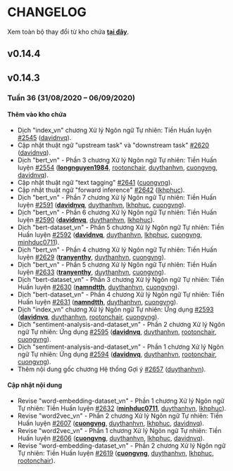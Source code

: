 # CHANGELOG
Xem toàn bộ thay đổi từ kho chứa **[tại đây](https://github.com/aivivn/d2l-vn/commits/master)**.
<!--[](https://github.com/)-->

## v0.14.4

## v0.14.3
### Tuần 36 (31/08/2020 – 06/09/2020)

#### Thêm vào kho chứa
* Dịch "index_vn" chương Xử lý Ngôn ngữ Tự nhiên: Tiền Huấn luyện [\#2545](https://github.com/aivivn/d2l-vn/pull/2545) ([davidnvq](https://github.com/davidnvq)).
* Cập nhật thuật ngữ "upstream task" và "downstream task" [\#2620](https://github.com/aivivn/d2l-vn/pull/2620) ([davidnvq](https://github.com/davidnvq)).
* Dịch "bert_vn" - Phần 3 chương Xử lý Ngôn ngữ Tự nhiên: Tiền Huấn luyện [\#2554](https://github.com/aivivn/d2l-vn/pull/2554) (**[longnguyen1984](https://github.com/longnguyen1984)**, [rootonchair](https://github.com/rootonchair), [duythanhvn](https://github.com/duythanhvn), [cuongvng](https://github.com/cuongvng), [davidnvq](https://github.com/davidnvq)).
* Cập nhật thuật ngữ "text tagging" [\#2641](https://github.com/aivivn/d2l-vn/pull/2641) ([cuongvng](https://github.com/cuongvng)).
* Cập nhật thuật ngữ "forward inference" [\#2642](https://github.com/aivivn/d2l-vn/pull/2642) ([lkhphuc](https://github.com/lkhphuc)).
* Dịch "bert_vn" - Phần 7 chương Xử lý Ngôn ngữ Tự nhiên: Tiền Huấn luyện [\#2591](https://github.com/aivivn/d2l-vn/pull/2591) (**[davidnvq](https://github.com/davidnvq)**, [duythanhvn](https://github.com/duythanhvn), [lkhphuc](https://github.com/lkhphuc), [cuongvng](https://github.com/cuongvng)).
* Dịch "bert_vn" - Phần 6 chương Xử lý Ngôn ngữ Tự nhiên: Tiền Huấn luyện [\#2590](https://github.com/aivivn/d2l-vn/pull/2590) (**[davidnvq](https://github.com/davidnvq)**, [duythanhvn](https://github.com/duythanhvn), [lkhphuc](https://github.com/lkhphuc)).
* Dịch "bert-dataset_vn" - Phần 5 chương Xử lý Ngôn ngữ Tự nhiên: Tiền Huấn luyện [\#2592](https://github.com/aivivn/d2l-vn/pull/2592) (**[davidnvq](https://github.com/davidnvq)**, [duythanhvn](https://github.com/duythanhvn), [lkhphuc](https://github.com/lkhphuc), [cuongvng](https://github.com/cuongvng), [minhduc0711](https://github.com/minhduc0711)).
* Dịch "bert_vn" - Phần 4 chương Xử lý Ngôn ngữ Tự nhiên: Tiền Huấn luyện [\#2629](https://github.com/aivivn/d2l-vn/pull/2629) (**[tranyenthy](https://github.com/tranyenthy)**, [duythanhvn](https://github.com/duythanhvn), [cuongvng](https://github.com/cuongvng)).
* Dịch "bert_vn" - Phần 5 chương Xử lý Ngôn ngữ Tự nhiên: Tiền Huấn luyện [\#2633](https://github.com/aivivn/d2l-vn/pull/2633) (**[tranyenthy](https://github.com/tranyenthy)**, [duythanhvn](https://github.com/duythanhvn), [cuongvng](https://github.com/cuongvng)).
* Dịch "bert-dataset_vn" - Phần 3 chương Xử lý Ngôn ngữ Tự nhiên: Tiền Huấn luyện [\#2630](https://github.com/aivivn/d2l-vn/pull/2630) (**[namndtth](https://github.com/namndtth)**, [duythanhvn](https://github.com/duythanhvn), [cuongvng](https://github.com/cuongvng)).
* Dịch "bert-dataset_vn" - Phần 4 chương Xử lý Ngôn ngữ Tự nhiên: Tiền Huấn luyện [\#2631](https://github.com/aivivn/d2l-vn/pull/2631) (**[namndtth](https://github.com/namndtth)**, [duythanhvn](https://github.com/duythanhvn), [cuongvng](https://github.com/cuongvng)).
* Dịch "index_vn" chương Xử lý Ngôn ngữ Tự nhiên: Ứng dụng [\#2593](https://github.com/aivivn/d2l-vn/pull/2593) (**[davidnvq](https://github.com/davidnvq)**, [duythanhvn](https://github.com/duythanhvn), [rootonchair](https://github.com/rootonchair), [cuongvng](https://github.com/cuongvng)).
* Dịch "sentiment-analysis-and-dataset_vn" - Phần 2 chương Xử lý Ngôn ngữ Tự nhiên: Ứng dụng [\#2595](https://github.com/aivivn/d2l-vn/pull/2595) (**[davidnvq](https://github.com/davidnvq)**, [duythanhvn](https://github.com/duythanhvn), [rootonchair](https://github.com/rootonchair), [cuongvng](https://github.com/cuongvng)).
* Dịch "sentiment-analysis-and-dataset_vn" - Phần 1 chương Xử lý Ngôn ngữ Tự nhiên: Ứng dụng [\#2594](https://github.com/aivivn/d2l-vn/pull/2594) (**[davidnvq](https://github.com/davidnvq)**, [duythanhvn](https://github.com/duythanhvn), [rootonchair](https://github.com/rootonchair), [cuongvng](https://github.com/cuongvng)).
* Thêm nội dung gốc chương Hệ thống Gợi ý [\#2657](https://github.com/aivivn/d2l-vn/pull/2657) ([duythanhvn](https://github.com/duythanhvn)).

#### Cập nhật nội dung
* Revise "word-embedding-dataset_vn" - Phần 1 chương Xử lý Ngôn ngữ Tự nhiên: Tiền Huấn luyện [\#2632](https://github.com/aivivn/d2l-vn/pull/2632) (**[minhduc0711](https://github.com/minhduc0711)**, [duythanhvn](https://github.com/duythanhvn), [lkhphuc](https://github.com/lkhphuc)).
* Revise "word2vec_vn" - Phần 2 chương Xử lý Ngôn ngữ Tự nhiên: Tiền Huấn luyện [\#2607](https://github.com/aivivn/d2l-vn/pull/2607) (**[cuongvng](https://github.com/cuongvng)**, [duythanhvn](https://github.com/duythanhvn), [lkhphuc](https://github.com/lkhphuc), [davidnvq](https://github.com/davidnvq)).
* Revise "word2vec_vn" - Phần 1 chương Xử lý Ngôn ngữ Tự nhiên: Tiền Huấn luyện [\#2606](https://github.com/aivivn/d2l-vn/pull/2606) (**[cuongvng](https://github.com/cuongvng)**, [duythanhvn](https://github.com/duythanhvn), [lkhphuc](https://github.com/lkhphuc), [davidnvq](https://github.com/davidnvq)).
* Revise "word-embedding-dataset_vn" - Phần 2 chương Xử lý Ngôn ngữ Tự nhiên: Tiền Huấn luyện [\#2619](https://github.com/aivivn/d2l-vn/pull/2619) (**[cuongvng](https://github.com/cuongvng)**, [duythanhvn](https://github.com/duythanhvn), [lkhphuc](https://github.com/lkhphuc), [rootonchair](https://github.com/rootonchair)).

